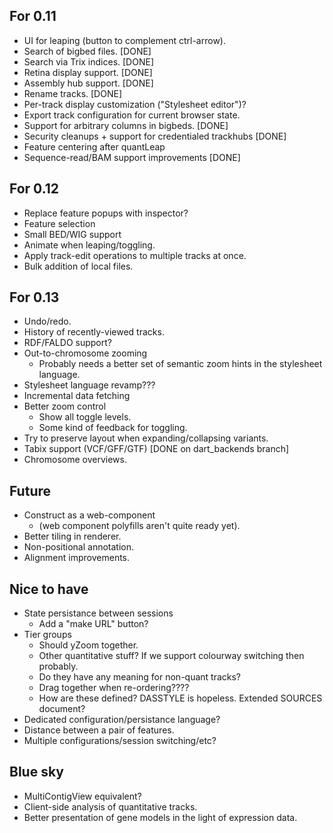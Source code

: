 For 0.11
--------

  - UI for leaping (button to complement ctrl-arrow).
  - Search of bigbed files. [DONE]
  - Search via Trix indices. [DONE]
  - Retina display support. [DONE]
  - Assembly hub support. [DONE]
  - Rename tracks. [DONE]
  - Per-track display customization ("Stylesheet editor")?
  - Export track configuration for current browser state.
  - Support for arbitrary columns in bigbeds. [DONE]
  - Security cleanups + support for credentialed trackhubs [DONE]
  - Feature centering after quantLeap
  - Sequence-read/BAM support improvements [DONE]

For 0.12
--------

  - Replace feature popups with inspector?
  - Feature selection
  - Small BED/WIG support
  - Animate when leaping/toggling.
  - Apply track-edit operations to multiple tracks at once.
  - Bulk addition of local files.

For 0.13
--------

  - Undo/redo.  
  - History of recently-viewed tracks.
  - RDF/FALDO support?
  - Out-to-chromosome zooming
    + Probably needs a better set of semantic zoom hints in the
      stylesheet language.
  - Stylesheet language revamp???  
  - Incremental data fetching
  - Better zoom control
    + Show all toggle levels.
    + Some kind of feedback for toggling.
  - Try to preserve layout when expanding/collapsing variants.
  - Tabix support (VCF/GFF/GTF)  [DONE on dart_backends branch]
  - Chromosome overviews.

Future
-------------

 - Construct as a web-component
   + (web component polyfills aren't quite ready yet).
 - Better tiling in renderer.
 - Non-positional annotation.
 - Alignment improvements.

Nice to have
------------

 - State persistance between sessions
     + Add a "make URL" button?
 - Tier groups
     + Should yZoom together.
     + Other quantitative stuff?  If we support colourway switching then probably.
     + Do they have any meaning for non-quant tracks?
     + Drag together when re-ordering????
     + How are these defined?  DASSTYLE is hopeless.  Extended SOURCES document?
 - Dedicated configuration/persistance language?
 - Distance between a pair of features.
 - Multiple configurations/session switching/etc?

Blue sky
--------
    
 - MultiContigView equivalent?
 - Client-side analysis of quantitative tracks.
 - Better presentation of gene models in the light of expression data.